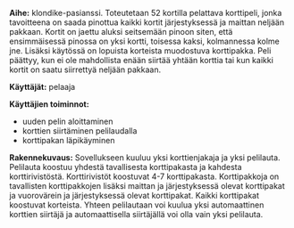 **Aihe:** klondike-pasianssi. Toteutetaan 52 kortilla pelattava korttipeli, jonka tavoitteena on saada pinottua kaikki kortit järjestyksessä ja maittan neljään pakkaan. Kortit on jaettu aluksi seitsemään pinoon siten, että ensimmäisessä pinossa on yksi kortti, toisessa kaksi, kolmannessa kolme jne. Lisäksi käytössä on lopuista korteista muodostuva korttipakka. Peli päättyy, kun ei ole mahdollista enään siirtää yhtään korttia tai kun kaikki kortit on saatu siirrettyä neljään pakkaan.

**Käyttäjät:** pelaaja

**Käyttäjien toiminnot:** 

  * uuden pelin aloittaminen
  * korttien siirtäminen pelilaudalla
  * korttipakan läpikäyminen
  
**Rakennekuvaus:**
Sovellukseen kuuluu yksi korttienjakaja ja yksi pelilauta. Pelilauta koostuu
yhdestä tavallisesta korttipakasta ja kahdesta korttirivistöstä. Korttirivistöt
koostuvat 4-7 korttipakasta. Korttipakkoja on tavallisten korttipakkojen lisäksi maittan ja järjestyksessä olevat korttipakat ja vuorovärein ja järjestyksessä olevat korttipakat. Kaikki korttipakat koostuvat korteista. 
Yhteen pelilautaan voi kuulua yksi automaattinen korttien siirtäjä ja automaattisella siirtäjällä voi olla vain yksi pelilauta. 

